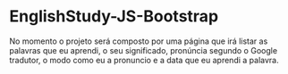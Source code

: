 # EnglishStudy-JS-Bootstrap
No momento o projeto será composto por uma página que irá listar as palavras que eu aprendi, o seu significado, pronúncia segundo o Google tradutor, o modo como eu a pronuncio e a data que eu aprendi a palavra.
